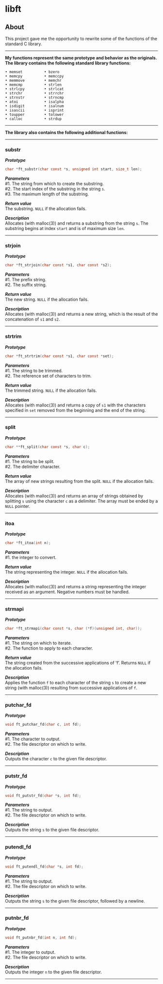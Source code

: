# libft
## About
This project gave me the opportunity to rewrite some of the functions of the standard C library.<br/>
___
**My functions represent the same prototype and behavior as the originals. The library contains the following standard library functions:**
```
• memset          • bzero
• memcpy          • memccpy
• memmove         • memchr
• memcmp          • strlen
• strlcpy         • strlcat
• strchr          • strrchr
• strnstr         • strncmp
• atoi            • isalpha
• isdigit         • isalnum
• isascii         • isprint
• toupper         • tolower
• calloc          • strdup
```
___
**The library also contains the following additional functions:**<br/>
___
### substr
***Prototype***
```C
char *ft_substr(char const *s, unsigned int start, size_t len);
```
***Parameters***<br/>
#1. The string from which to create the substring.<br/>
#2. The start index of the substring in the string `s`.<br/>
#3. The maximum length of the substring.<br/>

***Return value***<br/>
The substring. `NULL` if the allocation fails.<br/>

***Description***<br/>
Allocates (with malloc(3)) and returns a substring from the string `s`. The substring begins at index `start` and is of maximum size `len`.
______
### strjoin
***Prototype***
```C
char *ft_strjoin(char const *s1, char const *s2);
```
***Parameters***<br/>
#1. The prefix string.<br/>
#2. The suffix string.<br/>

***Return value***<br/>
The new string. `NULL` if the allocation fails.<br/>

***Description***<br/>
Allocates (with malloc(3)) and returns a new string, which is the result of the concatenation of `s1` and `s2`.
___
### strtrim
***Prototype***
```C
char *ft_strtrim(char const *s1, char const *set);
```
***Parameters***<br/>
#1. The string to be trimmed.<br/>
#2. The reference set of characters to trim.<br/>

***Return value***<br/>
The trimmed string. `NULL` if the allocation fails.<br/>

***Description***<br/>
Allocates (with malloc(3)) and returns a copy of `s1` with the characters specified in `set` removed from the beginning and the end of the string.
___
### split
***Prototype***
```C
char **ft_split(char const *s, char c);
```
***Parameters***<br/>
#1. The string to be split.<br/>
#2. The delimiter character.<br/>

***Return value***<br/>
The array of new strings resulting from the split. `NULL` if the allocation fails.<br/>

***Description***<br/>
Allocates (with malloc(3)) and returns an array of strings obtained by splitting `s` using the character `c` as a delimiter. The array must be ended by a `NULL` pointer.
___
### itoa
***Prototype***
```C
char *ft_itoa(int n);
```
***Parameters***<br/>
#1. the integer to convert.<br/>

***Return value***<br/>
The string representing the integer. `NULL` if the allocation fails.<br/>

***Description***<br/>
Allocates (with malloc(3)) and returns a string representing the integer received as an argument. Negative numbers must be handled.
___
### strmapi
***Prototype***
```C
char *ft_strmapi(char const *s, char (*f)(unsigned int, char));
```
***Parameters***<br/>
#1. The string on which to iterate.<br/>
#2. The function to apply to each character.<br/>

***Return value***<br/>
The string created from the successive applications of ’f’. Returns `NULL` if the allocation fails.<br/>

***Description***<br/>
Applies the function `f` to each character of the string `s` to create a new string (with malloc(3)) resulting from successive applications of `f`.
___
### putchar_fd
***Prototype***
```C
void ft_putchar_fd(char c, int fd);
```
***Parameters***<br/>
#1. The character to output.<br/>
#2. The file descriptor on which to write.<br/>

***Description***<br/>
Outputs the character `c` to the given file descriptor.
___
### putstr_fd
***Prototype***
```C
void ft_putstr_fd(char *s, int fd);
```
***Parameters***<br/>
#1. The string to output.<br/>
#2. The file descriptor on which to write.<br/>

***Description***<br/>
Outputs the string `s` to the given file descriptor.
___
### putendl_fd
***Prototype***
```C
void ft_putendl_fd(char *s, int fd);
```
***Parameters***<br/>
#1. The string to output.<br/>
#2. The file descriptor on which to write.<br/>

***Description***<br/>
Outputs the string `s` to the given file descriptor, followed by a newline.
___
### putnbr_fd
***Prototype***
```C
void ft_putnbr_fd(int n, int fd);
```
***Parameters***<br/>
#1. The integer to output.<br/>
#2. The file descriptor on which to write.<br/>

***Description***<br/>
Outputs the integer `n` to the given file descriptor.
___
